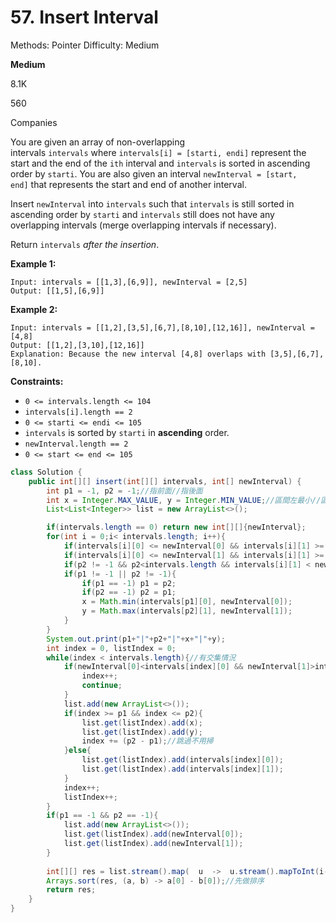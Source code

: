 # 57. Insert Interval

Methods: Pointer
Difficulty: Medium

**Medium**

8.1K

560

Companies

You are given an array of non-overlapping intervals `intervals` where `intervals[i] = [starti, endi]` represent the start and the end of the `ith` interval and `intervals` is sorted in ascending order by `starti`. You are also given an interval `newInterval = [start, end]` that represents the start and end of another interval.

Insert `newInterval` into `intervals` such that `intervals` is still sorted in ascending order by `starti` and `intervals` still does not have any overlapping intervals (merge overlapping intervals if necessary).

Return `intervals` *after the insertion*.

**Example 1:**

```
Input: intervals = [[1,3],[6,9]], newInterval = [2,5]
Output: [[1,5],[6,9]]

```

**Example 2:**

```
Input: intervals = [[1,2],[3,5],[6,7],[8,10],[12,16]], newInterval = [4,8]
Output: [[1,2],[3,10],[12,16]]
Explanation: Because the new interval [4,8] overlaps with [3,5],[6,7],[8,10].

```

**Constraints:**

- `0 <= intervals.length <= 104`
- `intervals[i].length == 2`
- `0 <= starti <= endi <= 105`
- `intervals` is sorted by `starti` in **ascending** order.
- `newInterval.length == 2`
- `0 <= start <= end <= 105`

```java
class Solution {
    public int[][] insert(int[][] intervals, int[] newInterval) {
        int p1 = -1, p2 = -1;//指前面//指後面
        int x = Integer.MAX_VALUE, y = Integer.MIN_VALUE;//區間左最小//區間右最大
        List<List<Integer>> list = new ArrayList<>();

        if(intervals.length == 0) return new int[][]{newInterval};
        for(int i = 0;i< intervals.length; i++){
            if(intervals[i][0] <= newInterval[0] && intervals[i][1] >= newInterval[0]) p1 = i;
            if(intervals[i][0] <= newInterval[1] && intervals[i][1] >= newInterval[1]) p2 = i;
            if(p2 != -1 && p2<intervals.length && intervals[i][1] < newInterval[1]) p2++;
            if(p1 != -1 || p2 != -1){
                if(p1 == -1) p1 = p2;
                if(p2 == -1) p2 = p1;
                x = Math.min(intervals[p1][0], newInterval[0]); 
                y = Math.max(intervals[p2][1], newInterval[1]);
            }
        }
        System.out.print(p1+"|"+p2+"|"+x+"|"+y);
        int index = 0, listIndex = 0;
        while(index < intervals.length){//有交集情況
            if(newInterval[0]<intervals[index][0] && newInterval[1]>intervals[index][1]){//new 包含他 不做
                index++;
                continue;
            }
            list.add(new ArrayList<>());
            if(index >= p1 && index <= p2){
                list.get(listIndex).add(x);
                list.get(listIndex).add(y);
                index += (p2 - p1);//跳過不用掃
            }else{
                list.get(listIndex).add(intervals[index][0]);
                list.get(listIndex).add(intervals[index][1]);
            }
            index++;
            listIndex++;
        }
        if(p1 == -1 && p2 == -1){
            list.add(new ArrayList<>());
            list.get(listIndex).add(newInterval[0]);
            list.get(listIndex).add(newInterval[1]);
        }
        
        int[][] res = list.stream().map(  u  ->  u.stream().mapToInt(i->i).toArray()  ).toArray(int[][]::new);
        Arrays.sort(res, (a, b) -> a[0] - b[0]);//先做排序
        return res;
    }
}
```
